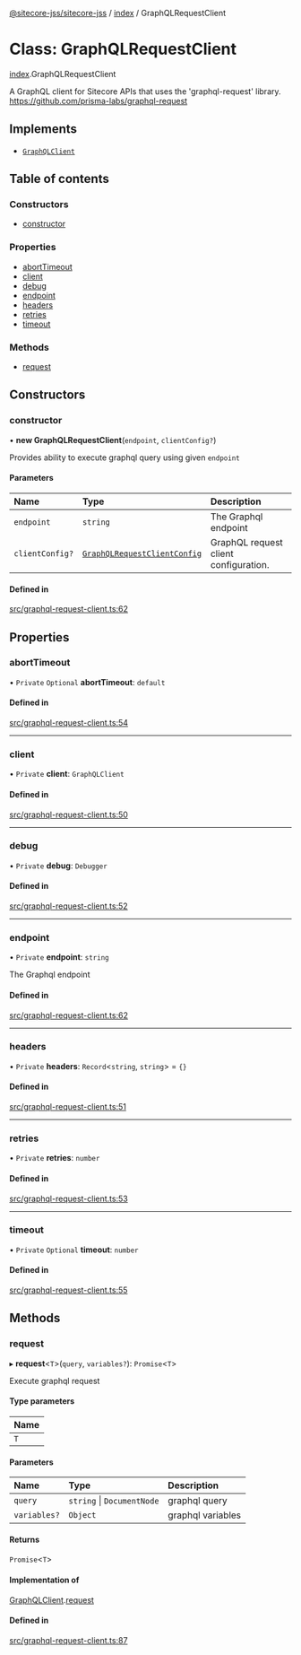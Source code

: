 [@sitecore-jss/sitecore-jss](../README.md) / [index](../modules/index.md) / GraphQLRequestClient

# Class: GraphQLRequestClient

[index](../modules/index.md).GraphQLRequestClient

A GraphQL client for Sitecore APIs that uses the 'graphql-request' library.
https://github.com/prisma-labs/graphql-request

## Implements

- [`GraphQLClient`](../interfaces/index.GraphQLClient.md)

## Table of contents

### Constructors

- [constructor](index.GraphQLRequestClient.md#constructor)

### Properties

- [abortTimeout](index.GraphQLRequestClient.md#aborttimeout)
- [client](index.GraphQLRequestClient.md#client)
- [debug](index.GraphQLRequestClient.md#debug)
- [endpoint](index.GraphQLRequestClient.md#endpoint)
- [headers](index.GraphQLRequestClient.md#headers)
- [retries](index.GraphQLRequestClient.md#retries)
- [timeout](index.GraphQLRequestClient.md#timeout)

### Methods

- [request](index.GraphQLRequestClient.md#request)

## Constructors

### constructor

• **new GraphQLRequestClient**(`endpoint`, `clientConfig?`)

Provides ability to execute graphql query using given `endpoint`

#### Parameters

| Name | Type | Description |
| :------ | :------ | :------ |
| `endpoint` | `string` | The Graphql endpoint |
| `clientConfig?` | [`GraphQLRequestClientConfig`](../modules/index.md#graphqlrequestclientconfig) | GraphQL request client configuration. |

#### Defined in

[src/graphql-request-client.ts:62](https://github.com/Sitecore/jss/blob/ddd41370a/packages/sitecore-jss/src/graphql-request-client.ts#L62)

## Properties

### abortTimeout

• `Private` `Optional` **abortTimeout**: `default`

#### Defined in

[src/graphql-request-client.ts:54](https://github.com/Sitecore/jss/blob/ddd41370a/packages/sitecore-jss/src/graphql-request-client.ts#L54)

___

### client

• `Private` **client**: `GraphQLClient`

#### Defined in

[src/graphql-request-client.ts:50](https://github.com/Sitecore/jss/blob/ddd41370a/packages/sitecore-jss/src/graphql-request-client.ts#L50)

___

### debug

• `Private` **debug**: `Debugger`

#### Defined in

[src/graphql-request-client.ts:52](https://github.com/Sitecore/jss/blob/ddd41370a/packages/sitecore-jss/src/graphql-request-client.ts#L52)

___

### endpoint

• `Private` **endpoint**: `string`

The Graphql endpoint

#### Defined in

[src/graphql-request-client.ts:62](https://github.com/Sitecore/jss/blob/ddd41370a/packages/sitecore-jss/src/graphql-request-client.ts#L62)

___

### headers

• `Private` **headers**: `Record`<`string`, `string`\> = `{}`

#### Defined in

[src/graphql-request-client.ts:51](https://github.com/Sitecore/jss/blob/ddd41370a/packages/sitecore-jss/src/graphql-request-client.ts#L51)

___

### retries

• `Private` **retries**: `number`

#### Defined in

[src/graphql-request-client.ts:53](https://github.com/Sitecore/jss/blob/ddd41370a/packages/sitecore-jss/src/graphql-request-client.ts#L53)

___

### timeout

• `Private` `Optional` **timeout**: `number`

#### Defined in

[src/graphql-request-client.ts:55](https://github.com/Sitecore/jss/blob/ddd41370a/packages/sitecore-jss/src/graphql-request-client.ts#L55)

## Methods

### request

▸ **request**<`T`\>(`query`, `variables?`): `Promise`<`T`\>

Execute graphql request

#### Type parameters

| Name |
| :------ |
| `T` |

#### Parameters

| Name | Type | Description |
| :------ | :------ | :------ |
| `query` | `string` \| `DocumentNode` | graphql query |
| `variables?` | `Object` | graphql variables |

#### Returns

`Promise`<`T`\>

#### Implementation of

[GraphQLClient](../interfaces/index.GraphQLClient.md).[request](../interfaces/index.GraphQLClient.md#request)

#### Defined in

[src/graphql-request-client.ts:87](https://github.com/Sitecore/jss/blob/ddd41370a/packages/sitecore-jss/src/graphql-request-client.ts#L87)
